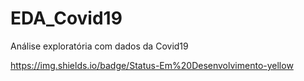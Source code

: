 # EDA_Covid19
 Análise exploratória com dados da Covid19
 
 https://img.shields.io/badge/Status-Em%20Desenvolvimento-yellow
